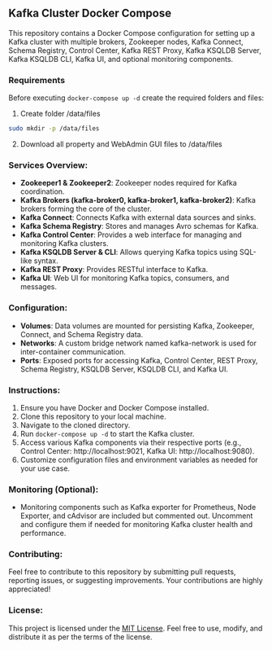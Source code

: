 ## Kafka Cluster Docker Compose

This repository contains a Docker Compose configuration for setting up a Kafka cluster with multiple brokers, Zookeeper nodes, Kafka Connect, Schema Registry, Control Center, Kafka REST Proxy, Kafka KSQLDB Server, Kafka KSQLDB CLI, Kafka UI, and optional monitoring components.
### Requirements
Before executing `docker-compose up -d` create the required folders and files: 
 1. Create folder /data/files
  ```bash
  sudo mkdir -p /data/files
 ```
 2.  Download all property and WebAdmin GUI files to /data/files
### Services Overview:

- **Zookeeper1 & Zookeeper2**: Zookeeper nodes required for Kafka coordination.
- **Kafka Brokers (kafka-broker0, kafka-broker1, kafka-broker2)**: Kafka brokers forming the core of the cluster.
- **Kafka Connect**: Connects Kafka with external data sources and sinks.
- **Kafka Schema Registry**: Stores and manages Avro schemas for Kafka.
- **Kafka Control Center**: Provides a web interface for managing and monitoring Kafka clusters.
- **Kafka KSQLDB Server & CLI**: Allows querying Kafka topics using SQL-like syntax.
- **Kafka REST Proxy**: Provides RESTful interface to Kafka.
- **Kafka UI**: Web UI for monitoring Kafka topics, consumers, and messages.

### Configuration:

- **Volumes**: Data volumes are mounted for persisting Kafka, Zookeeper, Connect, and Schema Registry data.
- **Networks**: A custom bridge network named kafka-network is used for inter-container communication.
- **Ports**: Exposed ports for accessing Kafka, Control Center, REST Proxy, Schema Registry, KSQLDB Server, KSQLDB CLI, and Kafka UI.

### Instructions:

1. Ensure you have Docker and Docker Compose installed.
2. Clone this repository to your local machine.
3. Navigate to the cloned directory.
4. Run `docker-compose up -d` to start the Kafka cluster.
5. Access various Kafka components via their respective ports (e.g., Control Center: http://localhost:9021, Kafka UI: http://localhost:9080).
6. Customize configuration files and environment variables as needed for your use case.

### Monitoring (Optional):

- Monitoring components such as Kafka exporter for Prometheus, Node Exporter, and cAdvisor are included but commented out. Uncomment and configure them if needed for monitoring Kafka cluster health and performance.

### Contributing:

Feel free to contribute to this repository by submitting pull requests, reporting issues, or suggesting improvements. Your contributions are highly appreciated!

### License:

This project is licensed under the [MIT License](LICENSE). Feel free to use, modify, and distribute it as per the terms of the license.

